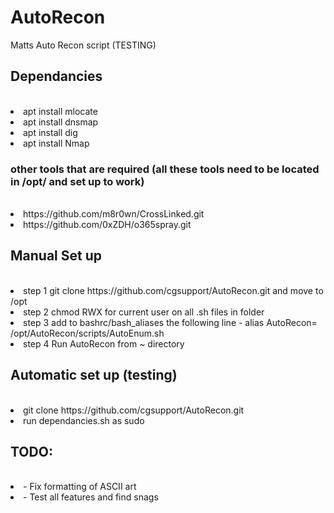 # <h1>AutoRecon</h1>
Matts Auto Recon script (TESTING)

<h2>Dependancies</h2>
<br>
<li>apt install mlocate</li>
<li>apt install dnsmap</li>
<li>apt install dig</li>
<li>apt install Nmap</li>

<h3>other tools that are required (all these tools need to be located in /opt/ and set up to work) </h3>
<br>
<li>https://github.com/m8r0wn/CrossLinked.git</li>
<li>https://github.com/0xZDH/o365spray.git</li>


<h2>Manual Set up</h2>
<br>
<li>step 1 git clone https://github.com/cgsupport/AutoRecon.git and move to /opt</li>
<li>step 2 chmod RWX for current user on all .sh files in folder</li>
<li>step 3 add to bashrc/bash_aliases the following line 
      - alias AutoRecon= /opt/AutoRecon/scripts/AutoEnum.sh</li>
<li>step 4 Run AutoRecon from ~ directory</li>


<h2> Automatic set up (testing) </h2>
<br>
<li>git clone https://github.com/cgsupport/AutoRecon.git</li>
<li>run dependancies.sh as sudo</li> 

<h2>TODO: </h2>
<br>
<li>- Fix formatting of ASCII art </li>
<li>- Test all features and find snags </li>
